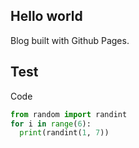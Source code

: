 ## Hello world
Blog built with Github Pages.
## Test
Code
```python
from random import randint
for i in range(6):
  print(randint(1, 7))
```
